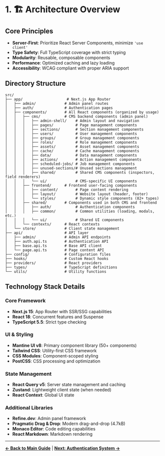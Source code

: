 # 1. 🏗️ Architecture Overview

## Core Principles
- **Server-First**: Prioritize React Server Components, minimize `'use client'`
- **Type Safety**: Full TypeScript coverage with strict typing
- **Modularity**: Reusable, composable components
- **Performance**: Optimized caching and lazy loading
- **Accessibility**: WCAG compliant with proper ARIA support

## Directory Structure
```
src/
├── app/                    # Next.js App Router
│   ├── admin/             # Admin panel routes
│   ├── auth/              # Authentication pages
│   ├── components/        # All React components (organized by usage)
│   │   ├── cms/           # CMS backend components (admin panel)
│   │   │   ├── admin-shell/    # Admin layout and navigation
│   │   │   ├── pages/          # Page management components
│   │   │   ├── sections/       # Section management components
│   │   │   ├── users/          # User management components
│   │   │   ├── groups/         # Group management components
│   │   │   ├── roles/          # Role management components
│   │   │   ├── assets/         # Asset management components
│   │   │   ├── cache/          # Cache management components
│   │   │   ├── data/           # Data management components
│   │   │   ├── actions/        # Action management components
│   │   │   ├── scheduled-jobs/ # Job management components
│   │   │   ├── unused-sections/# Unused sections management
│   │   │   ├── shared/         # Shared CMS components (inspectors, field renderers)
│   │   │   └── ui/             # CMS-specific UI components
│   │   ├── frontend/      # Frontend user-facing components
│   │   │   ├── content/        # Page content rendering
│   │   │   ├── layout/         # Website layout (header, footer)
│   │   │   └── styles/         # Dynamic style components (82+ types)
│   │   ├── shared/        # Components used in both CMS and frontend
│   │   │   ├── auth/           # Authentication components
│   │   │   ├── common/         # Common utilities (loading, modals, etc.)
│   │   │   └── ui/             # Shared UI components
│   │   └── contexts/      # React contexts
│   └── store/             # Client state management
├── api/                   # API layer
│   ├── admin/             # Admin API endpoints
│   ├── auth.api.ts        # Authentication API
│   ├── base.api.ts        # Base API client
│   └── page.api.ts        # Page content API
├── config/                # Configuration files
├── hooks/                 # Custom React hooks
├── providers/             # React providers
├── types/                 # TypeScript definitions
└── utils/                 # Utility functions
```

## Technology Stack Details

### Core Framework
- **Next.js 15**: App Router with SSR/SSG capabilities
- **React 18**: Concurrent features and Suspense
- **TypeScript 5.5**: Strict type checking

### UI & Styling
- **Mantine UI v8**: Primary component library (50+ components)
- **Tailwind CSS**: Utility-first CSS framework
- **CSS Modules**: Component-scoped styling
- **PostCSS**: CSS processing and optimization

### State Management
- **React Query v5**: Server state management and caching
- **Zustand**: Lightweight client state (when needed)
- **React Context**: Global UI state

### Additional Libraries
- **Refine.dev**: Admin panel framework
- **Pragmatic Drag & Drop**: Modern drag-and-drop (4.7kB)
- **Monaco Editor**: Code editing capabilities
- **React Markdown**: Markdown rendering

---

**[← Back to Main Guide](../COMPREHENSIVE_FRONTEND_GUIDE.md)** | **[Next: Authentication System →](02-authentication-system.md)**
